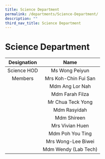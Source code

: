 ```yaml
---
title: Science Department
permalink: /departments/Science-Department/
description: ""
third_nav_title: Science Department
---
```

# Science Department

| Designation |         Name         |
|:-----------:|:--------------------:|
| Science HOD | Ms Wong Peiyun       |
| Members     | Mrs Koh-Chin Fui San |
|             | Mdm Ang Lor Nah      |
|             | Mdm Farah Filza      |
|             | Mr Chua Teck Yong    |
|             | Mdm Rasyidah         |
|             | Mdm Shireen          |
|             | Mrs Vivian Huen      |
|             | Mdm Poh You Ting     |
|             | Mrs Wong-Lee Biwei   |
|             | Mdm Wendy (Lab Tech) |